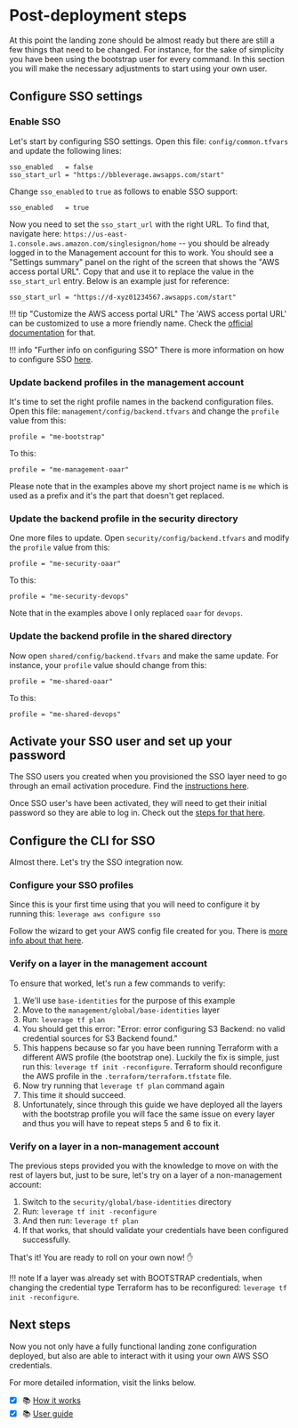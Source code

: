 # Post-deployment steps
At this point the landing zone should be almost ready but there are still a few things that need to be changed. For instance, for the sake of simplicity you have been using the bootstrap user for every command. In this section you will make the necessary adjustments to start using your own user.

## Configure SSO settings

### Enable SSO
Let's start by configuring SSO settings. Open this file: `config/common.tfvars` and update the following lines:
```
sso_enabled   = false
sso_start_url = "https://bbleverage.awsapps.com/start"
```

Change `sso_enabled` to `true` as follows to enable SSO support:
```
sso_enabled   = true
```

Now you need to set the `sso_start_url` with the right URL. To find that, navigate here: `https://us-east-1.console.aws.amazon.com/singlesignon/home` -- you should be already logged in to the Management account for this to work. You should see a "Settings summary" panel on the right of the screen that shows the "AWS access portal URL". Copy that and use it to replace the value in the `sso_start_url` entry. Below is an example just for reference:
```
sso_start_url = "https://d-xyz01234567.awsapps.com/start"
```

!!! tip "Customize the AWS access portal URL"
    The 'AWS access portal URL' can be customized to use a more friendly name. Check the [official documentation](https://docs.aws.amazon.com/singlesignon/latest/userguide/howtochangeURL.html) for that.


!!! info "Further info on configuring SSO"
    There is more information on how to configure SSO [here](/user-guide/user-guide/sso/sso/#preparing-the-project-to-use-aws-sso).

### Update backend profiles in the management account
It's time to set the right profile names in the backend configuration files. Open this file: `management/config/backend.tfvars` and change the `profile` value from this:
```
profile = "me-bootstrap"
```
To this:
```
profile = "me-management-oaar"
```
Please note that in the examples above my short project name is `me` which is used as a prefix and it's the part that doesn't get replaced.

### Update the backend profile in the security directory
One more files to update. Open `security/config/backend.tfvars` and modify the `profile` value from this:
```
profile = "me-security-oaar"
```
To this:
```
profile = "me-security-devops"
```
Note that in the examples above I only replaced `oaar` for `devops`.

### Update the backend profile in the shared directory
Now open `shared/config/backend.tfvars` and make the same update. For instance, your `profile` value should change from this:
```
profile = "me-shared-oaar"
```
To this:
```
profile = "me-shared-devops"
```

## Activate your SSO user and set up your password
The SSO users you created when you provisioned the SSO layer need to go through an email activation procedure. Find the [instructions here](/user-guide/ref-architecture-aws/features/sso/managing-users/#trigger-user-email-activation).

Once SSO user's have been activated, they will need to get their initial password so they are able to log in. Check out the [steps for that here](/user-guide/ref-architecture-aws/features/sso/managing-users/#reset-a-user-password).

## Configure the CLI for SSO
Almost there. Let's try the SSO integration now.

### Configure your SSO profiles
Since this is your first time using that you will need to configure it by running this: `leverage aws configure sso`

Follow the wizard to get your AWS config file created for you. There is [more info about that here](/user-guide/ref-architecture-aws/features/sso/configuration/#authentication-via-sso).

### Verify on a layer in the management account
To ensure that worked, let's run a few commands to verify:

1. We'll use `base-identities` for the purpose of this example
2. Move to the `management/global/base-identities` layer
3. Run: `leverage tf plan`
4. You should get this error: "Error: error configuring S3 Backend: no valid credential sources for S3 Backend found."
5. This happens because so far you have been running Terraform with a different AWS profile (the bootstrap one). Luckily the fix is simple, just run this: `leverage tf init -reconfigure`. Terraform should reconfigure the AWS profile in the `.terraform/terraform.tfstate` file.
6. Now try running that `leverage tf plan` command again
7. This time it should succeed.
8. Unfortunately, since through this guide we have deployed all the layers with the bootstrap profile you will face the same issue on every layer and thus you will have to repeat steps 5 and 6 to fix it.

### Verify on a layer in a non-management account
The previous steps provided you with the knowledge to move on with the rest of layers but, just to be sure, let's try on a layer of a non-management account:

1. Switch to the `security/global/base-identities` directory
2. Run: `leverage tf init -reconfigure`
3. And then run: `leverage tf plan`
4. If that works, that should validate your credentials have been configured successfully.

That's it! You are ready to roll on your own now! :raised_hand:

!!! note
    If a layer was already set with BOOTSTRAP credentials, when changing the credential type Terraform has to be reconfigured: `leverage tf init -reconfigure`.

## Next steps
Now you not only have a fully functional landing zone configuration deployed, but also are able to interact with it using your own AWS SSO credentials.

For more detailed information, visit the links below.

- [X] :books: [How it works](/user-guide/ref-architecture-aws/overview/)
- [X] :books: [User guide](/user-guide/)

